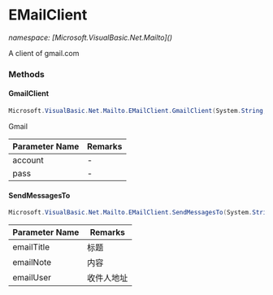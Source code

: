 ﻿# EMailClient
_namespace: [Microsoft.VisualBasic.Net.Mailto](<a href="#" onClick="load('/docs/Microsoft.VisualBasic.Net.Mailto/index.md')"></a>)_

A client of gmail.com



### Methods

#### GmailClient
```csharp
Microsoft.VisualBasic.Net.Mailto.EMailClient.GmailClient(System.String,System.String)
```
Gmail

|Parameter Name|Remarks|
|--------------|-------|
|account|-|
|pass|-|


#### SendMessagesTo
```csharp
Microsoft.VisualBasic.Net.Mailto.EMailClient.SendMessagesTo(System.String,System.String,System.String)
```


|Parameter Name|Remarks|
|--------------|-------|
|emailTitle|标题|
|emailNote|内容|
|emailUser|收件人地址|



